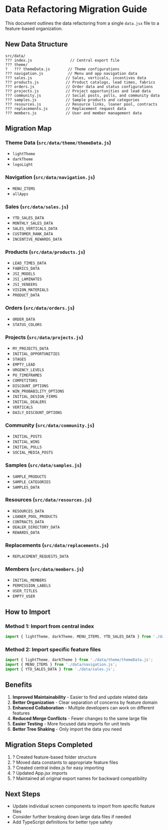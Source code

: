 # Data Refactoring Migration Guide

This document outlines the data refactoring from a single `data.jsx` file to a feature-based organization.

## New Data Structure

```
src/data/
??? index.js                 // Central export file
??? theme/
?   ??? themeData.js        // Theme configurations
??? navigation.js           // Menu and app navigation data
??? sales.js               // Sales, verticals, incentives data
??? products.js            // Product catalogs, lead times, fabrics
??? orders.js              // Order data and status configurations
??? projects.js            // Project opportunities and lead data
??? community.js           // Social posts, polls, and community data
??? samples.js             // Sample products and categories
??? resources.js           // Resource links, loaner pool, contracts
??? replacements.js        // Replacement request data
??? members.js             // User and member management data
```

## Migration Map

### Theme Data (`src/data/theme/themeData.js`)
- `lightTheme`
- `darkTheme` 
- `logoLight`

### Navigation (`src/data/navigation.js`)
- `MENU_ITEMS`
- `allApps`

### Sales (`src/data/sales.js`)
- `YTD_SALES_DATA`
- `MONTHLY_SALES_DATA`
- `SALES_VERTICALS_DATA`
- `CUSTOMER_RANK_DATA`
- `INCENTIVE_REWARDS_DATA`

### Products (`src/data/products.js`)
- `LEAD_TIMES_DATA`
- `FABRICS_DATA`
- `JSI_MODELS`
- `JSI_LAMINATES`
- `JSI_VENEERS`
- `VISION_MATERIALS`
- `PRODUCT_DATA`

### Orders (`src/data/orders.js`)
- `ORDER_DATA`
- `STATUS_COLORS`

### Projects (`src/data/projects.js`)
- `MY_PROJECTS_DATA`
- `INITIAL_OPPORTUNITIES`
- `STAGES`
- `EMPTY_LEAD`
- `URGENCY_LEVELS`
- `PO_TIMEFRAMES`
- `COMPETITORS`
- `DISCOUNT_OPTIONS`
- `WIN_PROBABILITY_OPTIONS`
- `INITIAL_DESIGN_FIRMS`
- `INITIAL_DEALERS`
- `VERTICALS`
- `DAILY_DISCOUNT_OPTIONS`

### Community (`src/data/community.js`)
- `INITIAL_POSTS`
- `INITIAL_WINS`
- `INITIAL_POLLS`
- `SOCIAL_MEDIA_POSTS`

### Samples (`src/data/samples.js`)
- `SAMPLE_PRODUCTS`
- `SAMPLE_CATEGORIES`
- `SAMPLES_DATA`

### Resources (`src/data/resources.js`)
- `RESOURCES_DATA`
- `LOANER_POOL_PRODUCTS`
- `CONTRACTS_DATA`
- `DEALER_DIRECTORY_DATA`
- `REWARDS_DATA`

### Replacements (`src/data/replacements.js`)
- `REPLACEMENT_REQUESTS_DATA`

### Members (`src/data/members.js`)
- `INITIAL_MEMBERS`
- `PERMISSION_LABELS`
- `USER_TITLES`
- `EMPTY_USER`

## How to Import

### Method 1: Import from central index
```javascript
import { lightTheme, darkTheme, MENU_ITEMS, YTD_SALES_DATA } from './data/index.js';
```

### Method 2: Import specific feature files
```javascript
import { lightTheme, darkTheme } from './data/theme/themeData.js';
import { MENU_ITEMS } from './data/navigation.js';
import { YTD_SALES_DATA } from './data/sales.js';
```

## Benefits

1. **Improved Maintainability** - Easier to find and update related data
2. **Better Organization** - Clear separation of concerns by feature domain
3. **Enhanced Collaboration** - Multiple developers can work on different features
4. **Reduced Merge Conflicts** - Fewer changes to the same large file
5. **Easier Testing** - More focused data imports for unit tests
6. **Better Tree Shaking** - Only import the data you need

## Migration Steps Completed

1. ? Created feature-based folder structure
2. ? Moved data constants to appropriate feature files
3. ? Created central index.js for easy importing
4. ? Updated App.jsx imports
5. ? Maintained all original export names for backward compatibility

## Next Steps

- Update individual screen components to import from specific feature files
- Consider further breaking down large data files if needed
- Add TypeScript definitions for better type safety